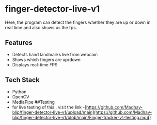 # finger-detector-live-v1
Here, the program can detect the fingers whether they are up or down in real time and also shows us the fps.
##  Features
- Detects hand landmarks live from webcam
- Shows which fingers are up/down
- Displays real-time FPS
##  Tech Stack
- Python
- OpenCV
- MediaPipe
##Testing
- for live testing of this , visit the link -[https://github.com/Madhav-blip/finger-detector-live-v1/upload/main](https://github.com/Madhav-blip/finger-detector-live-v1/blob/main/Finger-tracker-v1-testing.mp4)
